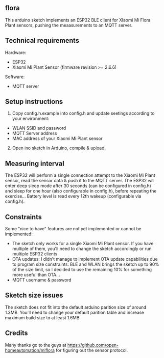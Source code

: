 ## flora

This arduino sketch implements an ESP32 BLE client for XIaomi Mi Flora Plant sensors, pushing the meaasurements to an MQTT server.

## Technical requirements

Hardware:
- ESP32
- Xiaomi Mi Plant Sensor (firmware revision >= 2.6.6)

Software:
- MQTT server

## Setup instructions

1) Copy config.h.example into config.h and update seetings according to your environment:
- WLAN SSID and password
- MQTT Server address
- MAC address of your Xiaomi Mi Plant sensor

2) Open ino sketch in Arduino, compile & upload. 

## Measuring interval

The ESP32 will perform a single connection attempt to the Xiaomi Mi Plant sensor, read the sensor data & push it to the MQTT server. The ESP32 will enter deep sleep mode after 30 seconds (can be configured in config.h) and sleep for one hour (also configurable in config.h), before repeating the exercise...
Battery level is read every 12th wakeup (configurable via config.h).

## Constraints

Some "nice to have" features are not yet implemented or cannot be implemented:
  - The sketch only works for a single Xiaomi Mi Plant sensor. If you have multiple of them, you'll need to change the sketch accordingly or run multiple ESP32 clients
  - OTA updates: I didn't manage to implement OTA update capabilities due to program size constraints: BLE and WLAN brings the sketch up to 90% of the size limit, so I decided to use the remaining 10% for something more useful than OTA...
  - MQTT username & password

## Sketch size issues

The sketch does not fit into the default arduino parition size of around 1.3MB. You'll need to change your default parition table and increase maximum build size to at least 1.6MB.

  
## Credits

Many thanks go to the guys at https://github.com/open-homeautomation/miflora for figuring out the sensor protocol.
  
